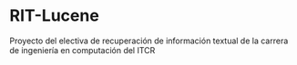 # RIT-Lucene
Proyecto del electiva de recuperación de información textual de la carrera de ingeniería en computación del ITCR
